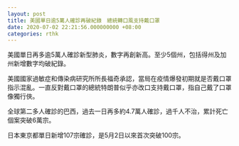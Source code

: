 ```yaml
---
layout: post
title: 美國單日逾5萬人確診再破紀錄　總統轉口風支持戴口罩
date: 2020-07-02 22:21:56.000000000 +08:00
categories: rthk
---
```


美國單日再多逾5萬人確診新型肺炎，數字再創新高。至少5個州，包括得州及加州新增數字均破紀錄。

美國國家過敏症和傳染病研究所所長福奇承認，當局在疫情爆發初期就是否戴口罩指示混亂。一直反對戴口罩的總統特朗普似乎亦改口支持戴口罩，指自己戴了口罩像獨行俠。

全球第二多人確診的巴西，過去一日再多約4.7萬人確診，過千人不治，累計死亡個案突破6萬宗。

日本東京都單日新增107宗確診，是5月2日以來首次突破100宗。
